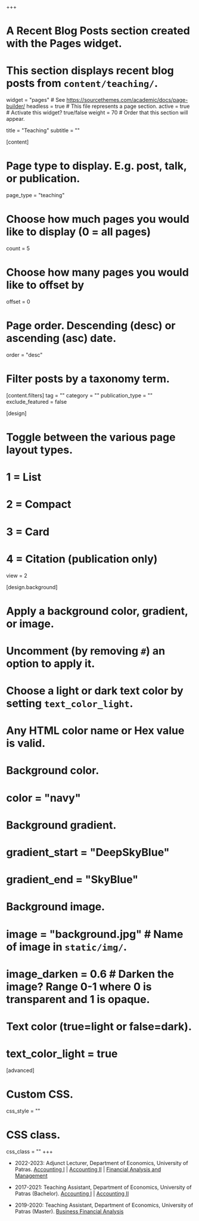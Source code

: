 +++
# A Recent Blog Posts section created with the Pages widget.
# This section displays recent blog posts from `content/teaching/`.

widget = "pages"  # See https://sourcethemes.com/academic/docs/page-builder/
headless = true  # This file represents a page section.
active = true  # Activate this widget? true/false
weight = 70  # Order that this section will appear.

title = "Teaching"
subtitle = ""

[content]


  # Page type to display. E.g. post, talk, or publication.
  page_type = "teaching"
  
  # Choose how much pages you would like to display (0 = all pages)
  count = 5
  
  # Choose how many pages you would like to offset by
  offset = 0

  # Page order. Descending (desc) or ascending (asc) date.
  order = "desc"

  # Filter posts by a taxonomy term.
  [content.filters]
    tag = ""
    category = ""
    publication_type = ""
    exclude_featured = false
  
[design]
  # Toggle between the various page layout types.
  #   1 = List
  #   2 = Compact
  #   3 = Card
  #   4 = Citation (publication only)
  view = 2
  
[design.background]
  # Apply a background color, gradient, or image.
  #   Uncomment (by removing `#`) an option to apply it.
  #   Choose a light or dark text color by setting `text_color_light`.
  #   Any HTML color name or Hex value is valid.
  
  # Background color.
  # color = "navy"
  
  # Background gradient.
  # gradient_start = "DeepSkyBlue"
  # gradient_end = "SkyBlue"
  
  # Background image.
  # image = "background.jpg"  # Name of image in `static/img/`.
  # image_darken = 0.6  # Darken the image? Range 0-1 where 0 is transparent and 1 is opaque.

  # Text color (true=light or false=dark).
  # text_color_light = true  
  
[advanced]
 # Custom CSS. 
 css_style = ""
 
 # CSS class.
 css_class = ""
+++ 

* 2022-2023: Adjunct Lecturer, Department of Economics, University of Patras.
[Accounting I](https://www.econ.upatras.gr/en/undergraduate/courses/accounting-i) |
[Accounting II](https://www.econ.upatras.gr/en/undergraduate/courses/accounting-ii) | 
[Financial Analysis and Management](https://www.econ.upatras.gr/en/undergraduate/courses/financial-analysis-and-management) 

* 2017-2021: Teaching Assistant, Department of Economics, University of Patras (Bachelor). 
[Accounting I](https://www.econ.upatras.gr/en/undergraduate/courses/accounting-i) |
[Accounting II](https://www.econ.upatras.gr/en/undergraduate/courses/accounting-ii) 

* 2019-2020: Teaching Assistant, Department of Economics, University of Patras (Master). 
[Business Financial Analysis](http://postgrad.econ.upatras.gr/en/msc/courses/business-financial-analysis)
